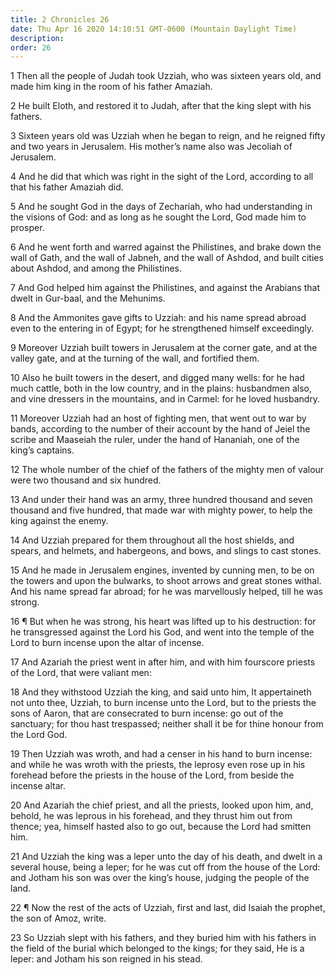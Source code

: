 ```yaml
---
title: 2 Chronicles 26
date: Thu Apr 16 2020 14:10:51 GMT-0600 (Mountain Daylight Time)
description: 
order: 26
---
```


<p>
  1 Then all the people of Judah took Uzziah, who was sixteen years old, and
  made him king in the room of his father Amaziah.
</p>
<p>
  2 He built Eloth, and restored it to Judah, after that the king slept with his
  fathers.
</p>
<p>
  3 Sixteen years old was Uzziah when he began to reign, and he reigned fifty
  and two years in Jerusalem. His mother&#x2019;s name also was Jecoliah of
  Jerusalem.
</p>
<p>
  4 And he did that which was right in the sight of the Lord, according to all
  that his father Amaziah did.
</p>
<p>
  5 And he sought God in the days of Zechariah, who had understanding in the
  visions of God: and as long as he sought the Lord, God made him to prosper.
</p>
<p>
  6 And he went forth and warred against the Philistines, and brake down the
  wall of Gath, and the wall of Jabneh, and the wall of Ashdod, and built cities
  about Ashdod, and among the Philistines.
</p>
<p>
  7 And God helped him against the Philistines, and against the Arabians that
  dwelt in Gur-baal, and the Mehunims.
</p>
<p>
  8 And the Ammonites gave gifts to Uzziah: and his name spread abroad even to
  the entering in of Egypt; for he strengthened himself exceedingly.
</p>
<p>
  9 Moreover Uzziah built towers in Jerusalem at the corner gate, and at the
  valley gate, and at the turning of the wall, and fortified them.
</p>
<p>
  10 Also he built towers in the desert, and digged many wells: for he had much
  cattle, both in the low country, and in the plains: husbandmen also, and vine
  dressers in the mountains, and in Carmel: for he loved husbandry.
</p>
<p>
  11 Moreover Uzziah had an host of fighting men, that went out to war by bands,
  according to the number of their account by the hand of Jeiel the scribe and
  Maaseiah the ruler, under the hand of Hananiah, one of the king&#x2019;s
  captains.
</p>
<p>
  12 The whole number of the chief of the fathers of the mighty men of valour
  were two thousand and six hundred.
</p>
<p>
  13 And under their hand was an army, three hundred thousand and seven thousand
  and five hundred, that made war with mighty power, to help the king against
  the enemy.
</p>
<p>
  14 And Uzziah prepared for them throughout all the host shields, and spears,
  and helmets, and habergeons, and bows, and slings to cast stones.
</p>
<p>
  15 And he made in Jerusalem engines, invented by cunning men, to be on the
  towers and upon the bulwarks, to shoot arrows and great stones withal. And his
  name spread far abroad; for he was marvellously helped, till he was strong.
</p>
<p>
  16 &#xB6; But when he was strong, his heart was lifted up to his destruction:
  for he transgressed against the Lord his God, and went into the temple of the
  Lord to burn incense upon the altar of incense.
</p>
<p>
  17 And Azariah the priest went in after him, and with him fourscore priests of
  the Lord, that were valiant men:
</p>
<p>
  18 And they withstood Uzziah the king, and said unto him, It appertaineth not
  unto thee, Uzziah, to burn incense unto the Lord, but to the priests the sons
  of Aaron, that are consecrated to burn incense: go out of the sanctuary; for
  thou hast trespassed; neither shall it be for thine honour from the Lord God.
</p>
<p>
  19 Then Uzziah was wroth, and had a censer in his hand to burn incense: and
  while he was wroth with the priests, the leprosy even rose up in his forehead
  before the priests in the house of the Lord, from beside the incense altar.
</p>
<p>
  20 And Azariah the chief priest, and all the priests, looked upon him, and,
  behold, he was leprous in his forehead, and they thrust him out from thence;
  yea, himself hasted also to go out, because the Lord had smitten him.
</p>
<p>
  21 And Uzziah the king was a leper unto the day of his death, and dwelt in a
  several house, being a leper; for he was cut off from the house of the Lord:
  and Jotham his son was over the king&#x2019;s house, judging the people of the
  land.
</p>
<p>
  22 &#xB6; Now the rest of the acts of Uzziah, first and last, did Isaiah the
  prophet, the son of Amoz, write.
</p>
<p>
  23 So Uzziah slept with his fathers, and they buried him with his fathers in
  the field of the burial which belonged to the kings; for they said, He is a
  leper: and Jotham his son reigned in his stead.
</p>
